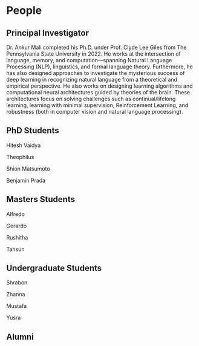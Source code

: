 # People

## Principal Investigator

Dr. Ankur Mali completed his Ph.D. under Prof. Clyde Lee Giles from The Pennsylvania State University in 2022. He works at the intersection of language, memory, and computation—spanning Natural Language Processing (NLP), linguistics, and formal language theory. Furthermore, he has also designed approaches to investigate the mysterious success of deep learning in recognizing natural language from a theoretical and empirical perspective. He also works on designing learning algorithms and computational neural architectures guided by theories of the brain. These architectures focus on solving challenges such as continual/lifelong learning, learning with minimal supervision, Reinforcement Learning, and robustness (both in computer vision and natural language processing).

## PhD Students

Hitesh Vaidya

Theophilus 

Shion Matsumoto

Benjamin Prada

## Masters Students

Alfredo

Gerardo

Rushitha

Tahsun

## Undergraduate Students

Shrabon

Zhanna

Mustafa

Yusra

## Alumni
